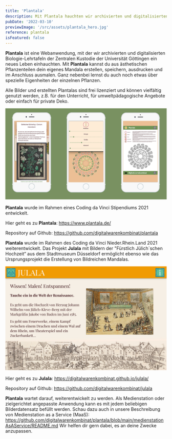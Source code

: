 ```yaml
---
title: 'Plantala'
description: Mit Plantala hauchten wir archivierten und digitalisierten Biologie-Lehrtafeln der Zentralen Kustodie der Universität Göttingen ein neues Leben ein. Mit Plantala lassen sich aus einzelnen Pflanzenteilen bunte und ausmalbare Mandalas gestalten. Plantala wurde im Rahmen eines Coding da Vinci Stipendiums 2021 entwickelt.
pubDate: '2022-03-10'
previewImage: '/src/assets/plantala_hero.jpg'
reference: plantala
isFeatured: false
---
```


**Plantala** ist eine Webanwendung, mit der wir archivierten und digitalisierten Biologie-Lehrtafeln der Zentralen Kustodie der Universität Göttingen ein neues Leben einhauchten.
Mit **Plantala** kannst du aus ästhetischen Pflanzenteilen dein eigenes Mandala erstellen, speichern, ausdrucken und im Anschluss ausmalen. Ganz nebenbei lernst du auch noch etwas über spezielle Eigenheiten der einzelnen Pflanzen.

Alle Bilder und erstellten Plantalas sind frei lizenziert und können vielfältig genutzt werden, z.B. für den Unterricht, für umweltpädagogische Angebote oder einfach für private Deko.

![Plantala](../../assets/plantala1.jpg)

**Plantala** wurde im Rahmen eines Coding da Vinci Stipendiums 2021 entwickelt.

Hier geht es zu **Plantala**: https://www.plantala.de/

Repository auf Github: https://github.com/digitalwarenkombinat/plantala

**Plantala** wurde im Rahmen des Coding da Vinci Nieder.Rhein.Land 2021 weiterentwickelt. Das Projekt **Julala** mit Bildern der "Fürstlich Jülich´schen Hochzeit“ aus dem Stadtmuseum Düsseldorf ermöglicht ebenso wie das Ursprungsprojekt die Erstellung von Bildreichen Mandalas.

![Plantala](../../assets/julala.jpg)

Hier geht es zu **Julala**: https://digitalwarenkombinat.github.io/julala/

Repository auf Github: https://github.com/digitalwarenkombinat/julala

**Plantala** wartet darauf, weiterentwickelt zu werden. Als Medienstation oder zielgerichtet angepasste Anwendung kann es mit jedem beliebigen Bilderdatensatz befüllt werden.
Schau dazu auch in unsere Beschreibung von Medienstation as a Service (MaaS): https://github.com/digitalwarenkombinat/plantala/blob/main/medienstationAsAService/README.md
Wir helfen dir gern dabei, es an deine Zwecke anzupassen.
